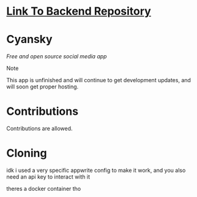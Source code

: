 # [Link To Backend Repository](https://github.com/Shuflduf/CyanskyBackend)

# Cyansky
*Free and open source social media app*

> [!note]
> This app is unfinished and will continue to get development updates, and will soon get proper hosting.

# Contributions
Contributions are allowed.

# Cloning
idk i used a very specific appwrite config to make it work, and you also need an api key to interact with it

theres a docker container tho
